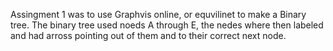 
Assingment 1 was to use Graphvis online, or equvilinet to make a Binary tree. The binary tree used noeds A through E, the nedes where then labeled and had arross pointing out of them and to their correct next node.
